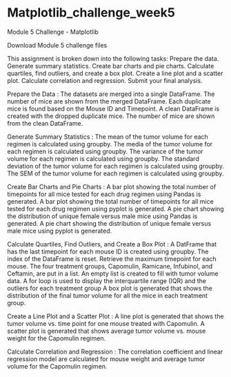 # Matplotlib_challenge_week5
Module 5 Challenge - Matplotlib

Download Module 5 challenge files

This assignment is broken down into the following tasks:
Prepare the data.
Generate summary statistics.
Create bar charts and pie charts.
Calculate quartiles, find outliers, and create a box plot.
Create a line plot and a scatter plot.
Calculate correlation and regression.
Submit your final analysis.



Prepare the Data :
The datasets are merged into a single DataFrame. 
The number of mice are shown from the merged DataFrame.
Each duplicate mice is found based on the Mouse ID and Timepoint. 
A clean DataFrame is created with the dropped duplicate mice. 
The number of mice are shown from the clean DataFrame. 

Generate Summary Statistics :
The mean of the tumor volume for each regimen is calculated using groupby. 
The media of the tumor volume for each regimen is calculated using groupby. 
The variance of the tumor volume for each regimen is calculated using groupby. 
The standard deviation of the tumor volume for each regimen is calculated using groupby.
The SEM of the tumor volume for each regimen is calculated using groupby.

Create Bar Charts and Pie Charts :
A bar plot showing the total number of timepoints for all mice tested for each drug regimen using Pandas is generated. 
A bar plot showing the total number of timepoints for all mice tested for each drug regimen using pyplot is generated. 
A pie chart showing the distribution of unique female versus male mice using Pandas is generated. 
A pie chart showing the distribution of unique female versus male mice using pyplot is generated.

Calculate Quartiles, Find Outliers, and Create a Box Plot :
A DatFrame that has the last timepoint for each mouse ID is created using groupby. 
The index of the DataFrame is reset.
Retrieve the maximum timepoint for each mouse. 
The four treatment groups, Capomulin, Ramicane, Infubinol, and Ceftamin, are put in a list. 
An empty list is created to fill with tumor volume data.
A for loop is used to display the interquartile range (IQR) and the outliers for each treatment group 
A box plot is generated that shows the distribution of the final tumor volume for all the mice in each treatment group. 

Create a Line Plot and a Scatter Plot :
A line plot is generated that shows the tumor volume vs. time point for one mouse treated with Capomulin. 
A scatter plot is generated that shows average tumor volume vs. mouse weight for the Capomulin regimen. 

Calculate Correlation and Regression :
The correlation coefficient and linear regression model are calculated for mouse weight and average tumor volume for the Capomulin regimen. 
